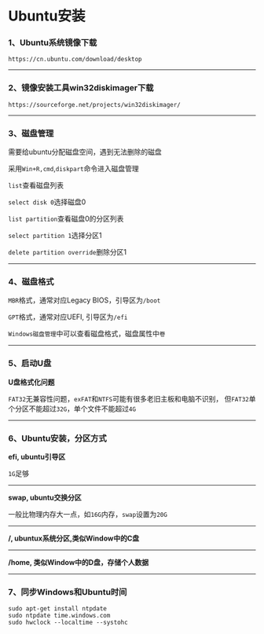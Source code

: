 # Ubuntu安装

### 1、Ubuntu系统镜像下载
```
https://cn.ubuntu.com/download/desktop
```

---

### 2、镜像安装工具win32diskimager下载
```
https://sourceforge.net/projects/win32diskimager/
```

---

### 3、磁盘管理

需要给ubuntu分配磁盘空间，遇到无法删除的磁盘

采用```Win+R,cmd```,```diskpart```命令进入磁盘管理

```list```查看磁盘列表

```select disk 0```选择磁盘0

```list partition```查看磁盘0的分区列表

```select partition 1```选择分区1

```delete partition override```删除分区1

---

### 4、磁盘格式

```MBR```格式，通常对应Legacy BIOS，引导区为```/boot```

```GPT```格式，通常对应UEFI, 引导区为```/efi```

```Windows磁盘管理```中可以查看磁盘格式，磁盘属性中```卷```

---

### 5、启动U盘

**U盘格式化问题**

```FAT32```无兼容性问题，```exFAT```和```NTFS```可能有很多老旧主板和电脑不识别，
但```FAT32```单个分区不能超过```32G```，单个文件不能超过```4G```

---

### 6、Ubuntu安装，分区方式

**efi, ubuntu引导区**

```1G```足够

---

**swap, ubuntu交换分区**

一般比物理内存大一点，如```16G```内存，```swap```设置为```20G```

---

**/, ubuntux系统分区,类似Window中的C盘**

---

**/home, 类似Window中的D盘，存储个人数据**

---

### 7、同步Windows和Ubuntu时间

```
sudo apt-get install ntpdate
sudo ntpdate time.windows.com
sudo hwclock --localtime --systohc
```